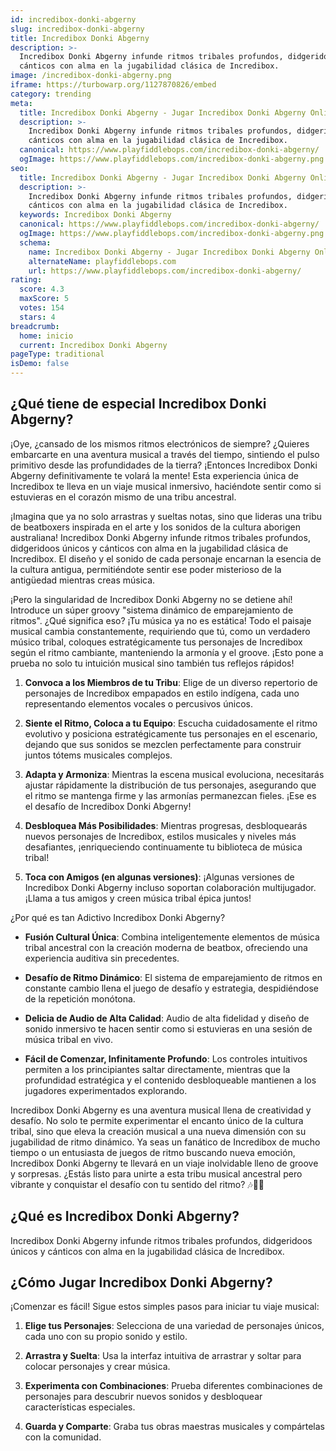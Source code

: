 ```yaml
---
id: incredibox-donki-abgerny
slug: incredibox-donki-abgerny
title: Incredibox Donki Abgerny
description: >-
  Incredibox Donki Abgerny infunde ritmos tribales profundos, didgeridoos únicos y
  cánticos con alma en la jugabilidad clásica de Incredibox.
image: /incredibox-donki-abgerny.png
iframe: https://turbowarp.org/1127870826/embed
category: trending
meta:
  title: Incredibox Donki Abgerny - Jugar Incredibox Donki Abgerny Online
  description: >-
    Incredibox Donki Abgerny infunde ritmos tribales profundos, didgeridoos únicos y
    cánticos con alma en la jugabilidad clásica de Incredibox.
  canonical: https://www.playfiddlebops.com/incredibox-donki-abgerny/
  ogImage: https://www.playfiddlebops.com/incredibox-donki-abgerny.png
seo:
  title: Incredibox Donki Abgerny - Jugar Incredibox Donki Abgerny Online
  description: >-
    Incredibox Donki Abgerny infunde ritmos tribales profundos, didgeridoos únicos y
    cánticos con alma en la jugabilidad clásica de Incredibox.
  keywords: Incredibox Donki Abgerny
  canonical: https://www.playfiddlebops.com/incredibox-donki-abgerny/
  ogImage: https://www.playfiddlebops.com/incredibox-donki-abgerny.png
  schema:
    name: Incredibox Donki Abgerny - Jugar Incredibox Donki Abgerny Online
    alternateName: playfiddlebops.com
    url: https://www.playfiddlebops.com/incredibox-donki-abgerny/
rating:
  score: 4.3
  maxScore: 5
  votes: 154
  stars: 4
breadcrumb:
  home: inicio
  current: Incredibox Donki Abgerny
pageType: traditional
isDemo: false
---
```


## ¿Qué tiene de especial Incredibox Donki Abgerny?

¡Oye, ¿cansado de los mismos ritmos electrónicos de siempre? ¿Quieres embarcarte en una aventura musical a través del tiempo, sintiendo el pulso primitivo desde las profundidades de la tierra? ¡Entonces Incredibox Donki Abgerny definitivamente te volará la mente! Esta experiencia única de Incredibox te lleva en un viaje musical inmersivo, haciéndote sentir como si estuvieras en el corazón mismo de una tribu ancestral.

¡Imagina que ya no solo arrastras y sueltas notas, sino que lideras una tribu de beatboxers inspirada en el arte y los sonidos de la cultura aborigen australiana! Incredibox Donki Abgerny infunde ritmos tribales profundos, didgeridoos únicos y cánticos con alma en la jugabilidad clásica de Incredibox. El diseño y el sonido de cada personaje encarnan la esencia de la cultura antigua, permitiéndote sentir ese poder misterioso de la antigüedad mientras creas música.

¡Pero la singularidad de Incredibox Donki Abgerny no se detiene ahí! Introduce un súper groovy "sistema dinámico de emparejamiento de ritmos". ¿Qué significa eso? ¡Tu música ya no es estática! Todo el paisaje musical cambia constantemente, requiriendo que tú, como un verdadero músico tribal, coloques estratégicamente tus personajes de Incredibox según el ritmo cambiante, manteniendo la armonía y el groove. ¡Esto pone a prueba no solo tu intuición musical sino también tus reflejos rápidos!

1. **Convoca a los Miembros de tu Tribu**: Elige de un diverso repertorio de personajes de Incredibox empapados en estilo indígena, cada uno representando elementos vocales o percusivos únicos.

1. **Siente el Ritmo, Coloca a tu Equipo**: Escucha cuidadosamente el ritmo evolutivo y posiciona estratégicamente tus personajes en el escenario, dejando que sus sonidos se mezclen perfectamente para construir juntos tótems musicales complejos.

1. **Adapta y Armoniza**: Mientras la escena musical evoluciona, necesitarás ajustar rápidamente la distribución de tus personajes, asegurando que el ritmo se mantenga firme y las armonías permanezcan fieles. ¡Ese es el desafío de Incredibox Donki Abgerny!

1. **Desbloquea Más Posibilidades**: Mientras progresas, desbloquearás nuevos personajes de Incredibox, estilos musicales y niveles más desafiantes, ¡enriqueciendo continuamente tu biblioteca de música tribal!

1. **Toca con Amigos (en algunas versiones)**: ¡Algunas versiones de Incredibox Donki Abgerny incluso soportan colaboración multijugador. ¡Llama a tus amigos y creen música tribal épica juntos!

¿Por qué es tan Adictivo Incredibox Donki Abgerny?

- **Fusión Cultural Única**: Combina inteligentemente elementos de música tribal ancestral con la creación moderna de beatbox, ofreciendo una experiencia auditiva sin precedentes.

- **Desafío de Ritmo Dinámico**: El sistema de emparejamiento de ritmos en constante cambio llena el juego de desafío y estrategia, despidiéndose de la repetición monótona.

- **Delicia de Audio de Alta Calidad**: Audio de alta fidelidad y diseño de sonido inmersivo te hacen sentir como si estuvieras en una sesión de música tribal en vivo.

- **Fácil de Comenzar, Infinitamente Profundo**: Los controles intuitivos permiten a los principiantes saltar directamente, mientras que la profundidad estratégica y el contenido desbloqueable mantienen a los jugadores experimentados explorando.

Incredibox Donki Abgerny es una aventura musical llena de creatividad y desafío. No solo te permite experimentar el encanto único de la cultura tribal, sino que eleva la creación musical a una nueva dimensión con su jugabilidad de ritmo dinámico. Ya seas un fanático de Incredibox de mucho tiempo o un entusiasta de juegos de ritmo buscando nueva emoción, Incredibox Donki Abgerny te llevará en un viaje inolvidable lleno de groove y sorpresas. ¿Estás listo para unirte a esta tribu musical ancestral pero vibrante y conquistar el desafío con tu sentido del ritmo? 🎶🎤🎼

## ¿Qué es Incredibox Donki Abgerny?

Incredibox Donki Abgerny infunde ritmos tribales profundos, didgeridoos únicos y cánticos con alma en la jugabilidad clásica de Incredibox.

## ¿Cómo Jugar Incredibox Donki Abgerny?

¡Comenzar es fácil! Sigue estos simples pasos para iniciar tu viaje musical:

1. **Elige tus Personajes**: Selecciona de una variedad de personajes únicos, cada uno con su propio sonido y estilo.

1. **Arrastra y Suelta**: Usa la interfaz intuitiva de arrastrar y soltar para colocar personajes y crear música.

1. **Experimenta con Combinaciones**: Prueba diferentes combinaciones de personajes para descubrir nuevos sonidos y desbloquear características especiales.

1. **Guarda y Comparte**: Graba tus obras maestras musicales y compártelas con la comunidad.